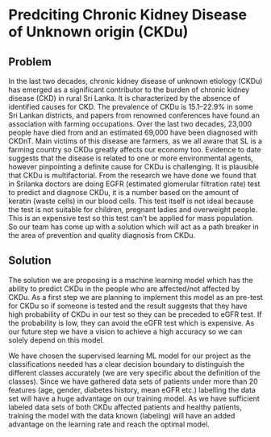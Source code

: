 # Predciting Chronic Kidney Disease of Unknown origin (CKDu)
## Problem

In the last two decades, chronic kidney disease of unknown etiology (CKDu) has emerged as a significant contributor
to the burden of chronic kidney disease (CKD) in rural Sri Lanka. It is characterized by the absence of identified causes for CKD.
The prevalence of CKDu is 15.1–22.9% in some Sri Lankan districts, and papers from renowned conferences have found an association
with farming occupations. Over the last two decades, 23,000 people have died from and an estimated 69,000 have been diagnosed with CKDnT.
Main victims of this disease are farmers, as we all aware that SL is a farming country so CKDu greatly affects our economy too. 
Evidence to date suggests that the disease is related to one or more environmental agents, however pinpointing a definite 
cause for CKDu is challenging. It is plausible that CKDu is multifactorial. From the research we have done we found that in 
Srilanka doctors are doing EGFR (estimated glomerular filtration rate) test to predict and diagnose CKDu, it is a number based 
on the amount of keratin (waste cells) in our blood cells. This test itself is not ideal because the test is not suitable for children,
pregnant ladies and overweight people. This is an expensive test so this test can’t be applied for mass population. So our team has
come up with a solution which will act as a path breaker in the area of prevention and quality diagnosis from CKDu.


## Solution

The solution we are proposing is a machine learning model which has the ability to predict CKDu in the people who are affected/not affected by CKDu. 
As a first step we are planning to implement this model as an pre-test for CKDu so if someone is tested and the result suggests that 
they have high probability of CKDu in our test so they can be preceded to eGFR test. If the probability is low, they can avoid the eGFR 
test which is expensive. As our future step we have a vision to achieve a high accuracy so we can solely depend on this model. 

We have chosen the supervised learning ML model for our project as the classifications needed has a clear decision boundary to distinguish
the different classes accurately (we are very specific about the definition of the classes). Since we have gathered data sets of patients 
under more than 20 features (age, gender, diabetes history, mean eGFR etc.) labelling the data set will have a huge advantage on our 
training model.  As we have sufficient labeled data sets of both CKDu affected patients and healthy patients, training the model with 
the data known (labeling) will have an added advantage on the learning rate and reach the optimal model. 
